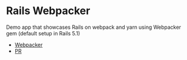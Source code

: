 # Rails Webpacker

Demo app that showcases Rails on webpack and yarn using Webpacker gem (default setup in Rails 5.1)

* [Webpacker](https://github.com/rails/webpacker)
* [PR](https://github.com/rails/rails/pull/26836)
